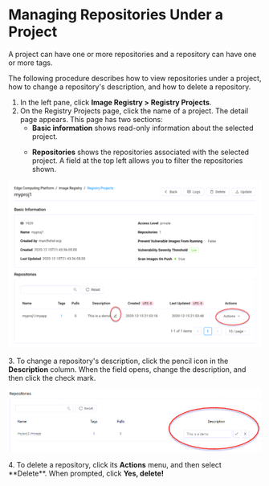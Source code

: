 # Managing Repositories Under a Project

A project can have one or more repositories and a repository can have one or more tags. 

The following procedure describes how to view repositories under a project, how to change a repository's description, and how to delete a repository.

1. In the left pane, click **Image Registry > Registry Projects**.
2. On the Registry Projects page, click the name of a project. The detail page appears. This page has two sections:<ul><li>**Basic information**  shows read-only information about the selected project.</ul></li><ul><li>**Repositories** shows the repositories associated with the selected project. A field at the top left allows you to filter the repositories shown.</ul></li>
<p align=center><img src="/docs/resources/images/registry/edit-repository.png" width="600"></p>
3. To change a repository's description, click the pencil icon in the <strong>Description</strong> column. When the field opens, change the description, and then click the check mark.
<p align=center><img src="/docs/resources/images/registry/repository-description.png" width="600"></p>
4. To delete a repository, click its <strong>Actions</strong> menu, and then select **Delete**. When prompted, click <strong>Yes, delete!</strong>